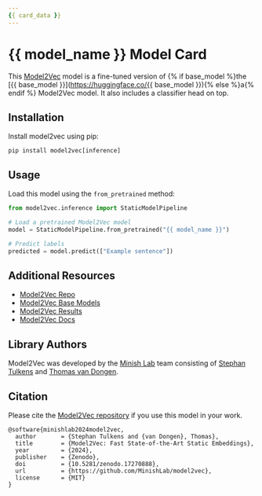 ```yaml
---
{{ card_data }}
---
```


# {{ model_name }} Model Card

This [Model2Vec](https://github.com/MinishLab/model2vec) model is a fine-tuned version of {% if base_model %}the [{{ base_model }}](https://huggingface.co/{{ base_model }}){% else %}a{% endif %} Model2Vec model. It also includes a classifier head on top.

## Installation

Install model2vec using pip:
```
pip install model2vec[inference]
```

## Usage
Load this model using the `from_pretrained` method:
```python
from model2vec.inference import StaticModelPipeline

# Load a pretrained Model2Vec model
model = StaticModelPipeline.from_pretrained("{{ model_name }}")

# Predict labels
predicted = model.predict(["Example sentence"])
```

## Additional Resources

- [Model2Vec Repo](https://github.com/MinishLab/model2vec)
- [Model2Vec Base Models](https://huggingface.co/collections/minishlab/model2vec-base-models-66fd9dd9b7c3b3c0f25ca90e)
- [Model2Vec Results](https://github.com/MinishLab/model2vec/tree/main/results)
- [Model2Vec Docs](https://minish.ai/packages/model2vec/introduction)

## Library Authors

Model2Vec was developed by the [Minish Lab](https://github.com/MinishLab) team consisting of [Stephan Tulkens](https://github.com/stephantul) and [Thomas van Dongen](https://github.com/Pringled).

## Citation

Please cite the [Model2Vec repository](https://github.com/MinishLab/model2vec) if you use this model in your work.
```
@software{minishlab2024model2vec,
  author       = {Stephan Tulkens and {van Dongen}, Thomas},
  title        = {Model2Vec: Fast State-of-the-Art Static Embeddings},
  year         = {2024},
  publisher    = {Zenodo},
  doi          = {10.5281/zenodo.17270888},
  url          = {https://github.com/MinishLab/model2vec},
  license      = {MIT}
}
```
